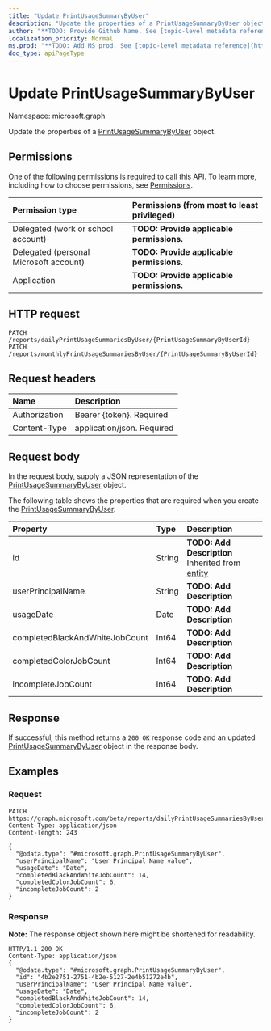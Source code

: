 ```yaml
---
title: "Update PrintUsageSummaryByUser"
description: "Update the properties of a PrintUsageSummaryByUser object."
author: "**TODO: Provide Github Name. See [topic-level metadata reference](https://msgo.azurewebsites.net/add/document/guidelines/metadata.html#topic-level-metadata)**"
localization_priority: Normal
ms.prod: "**TODO: Add MS prod. See [topic-level metadata reference](https://msgo.azurewebsites.net/add/document/guidelines/metadata.html#topic-level-metadata)**"
doc_type: apiPageType
---
```


# Update PrintUsageSummaryByUser

Namespace: microsoft.graph

Update the properties of a [PrintUsageSummaryByUser](../resources/printusagesummarybyuser.md) object.

## Permissions
One of the following permissions is required to call this API. To learn more, including how to choose permissions, see [Permissions](/concepts/permissions-reference.md).

|Permission type|Permissions (from most to least privileged)|
|:---|:---|
|Delegated (work or school account)|**TODO: Provide applicable permissions.**|
|Delegated (personal Microsoft account)|**TODO: Provide applicable permissions.**|
|Application|**TODO: Provide applicable permissions.**|

## HTTP request
<!-- {
  "blockType": "ignored"
}
-->
``` http
PATCH /reports/dailyPrintUsageSummariesByUser/{PrintUsageSummaryByUserId}
PATCH /reports/monthlyPrintUsageSummariesByUser/{PrintUsageSummaryByUserId}
```

## Request headers
|Name|Description|
|:---|:---|
|Authorization|Bearer {token}. Required|
|Content-Type|application/json. Required|

## Request body
In the request body, supply a JSON representation of the [PrintUsageSummaryByUser](../resources/printusagesummarybyuser.md) object.

The following table shows the properties that are required when you create the [PrintUsageSummaryByUser](../resources/printusagesummarybyuser.md).

|Property|Type|Description|
|:---|:---|:---|
|id|String|**TODO: Add Description** Inherited from [entity](../resources/entity.md)|
|userPrincipalName|String|**TODO: Add Description**|
|usageDate|Date|**TODO: Add Description**|
|completedBlackAndWhiteJobCount|Int64|**TODO: Add Description**|
|completedColorJobCount|Int64|**TODO: Add Description**|
|incompleteJobCount|Int64|**TODO: Add Description**|



## Response
If successful, this method returns a `200 OK` response code and an updated [PrintUsageSummaryByUser](../resources/printusagesummarybyuser.md) object in the response body.

## Examples

### Request
<!-- {
  "blockType": "request",
  "name": "update_printusagesummarybyuser"
}
-->
``` http
PATCH https://graph.microsoft.com/beta/reports/dailyPrintUsageSummariesByUser/{PrintUsageSummaryByUserId}
Content-Type: application/json
Content-length: 243

{
  "@odata.type": "#microsoft.graph.PrintUsageSummaryByUser",
  "userPrincipalName": "User Principal Name value",
  "usageDate": "Date",
  "completedBlackAndWhiteJobCount": 14,
  "completedColorJobCount": 6,
  "incompleteJobCount": 2
}
```

### Response
**Note:** The response object shown here might be shortened for readability.
<!-- {
  "blockType": "response",
  "truncated": true
}
-->
``` http
HTTP/1.1 200 OK
Content-Type: application/json
{
  "@odata.type": "#microsoft.graph.PrintUsageSummaryByUser",
  "id": "4b2e2751-2751-4b2e-5127-2e4b51272e4b",
  "userPrincipalName": "User Principal Name value",
  "usageDate": "Date",
  "completedBlackAndWhiteJobCount": 14,
  "completedColorJobCount": 6,
  "incompleteJobCount": 2
}
```

